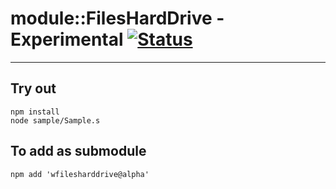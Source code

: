 
# module::FilesHardDrive - Experimental [![Status](https://github.com/Wandalen/wFilesHardDrive/workflows/Test/badge.svg)](https://github.com/Wandalen/wFilesHardDrive/actions?query=workflow%3ATest)

___

## Try out
```
npm install
node sample/Sample.s
```

## To add as submodule
```
npm add 'wfilesharddrive@alpha'
```

